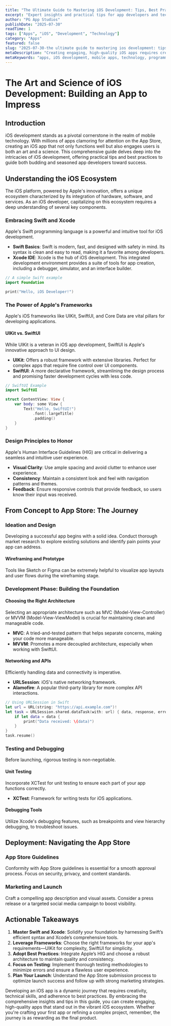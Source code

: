 ```yaml
---
title: "The Ultimate Guide to Mastering iOS Development: Tips, Best Practices, and Success Strategies"
excerpt: "Expert insights and practical tips for app developers and tech enthusiasts"
author: "PG App Studios"
publishDate: "2025-07-30"
readTime: 1
tags: ["Apps", "iOS", "Development", "Technology"]
category: "Apps"
featured: false
slug: "2025-07-30-the ultimate guide to mastering ios development: tips, best practices, and success strategies"
metaDescription: "Creating engaging, high-quality iOS apps requires creativity, technical skills, and adherence to best practices...."
metaKeywords: "apps, iOS development, mobile apps, technology, programming"
---
```

# The Art and Science of iOS Development: Building an App to Impress

## Introduction

iOS development stands as a pivotal cornerstone in the realm of mobile technology. With millions of apps clamoring for attention on the App Store, creating an iOS app that not only functions well but also engages users is both an art and a science. This comprehensive guide delves deep into the intricacies of iOS development, offering practical tips and best practices to guide both budding and seasoned app developers toward success.

## Understanding the iOS Ecosystem

The iOS platform, powered by Apple's innovation, offers a unique ecosystem characterized by its integration of hardware, software, and services. As an iOS developer, capitalizing on this ecosystem requires a deep understanding of several key components.

### Embracing Swift and Xcode

Apple's Swift programming language is a powerful and intuitive tool for iOS development.

- **Swift Basics**: Swift is modern, fast, and designed with safety in mind. Its syntax is clean and easy to read, making it a favorite among developers. 
- **Xcode IDE**: Xcode is the hub of iOS development. This integrated development environment provides a suite of tools for app creation, including a debugger, simulator, and an interface builder.

```swift
// A simple Swift example
import Foundation

print("Hello, iOS Developer!")
```

### The Power of Apple's Frameworks

Apple's iOS frameworks like UIKit, SwiftUI, and Core Data are vital pillars for developing applications.

#### UIKit vs. SwiftUI

While UIKit is a veteran in iOS app development, SwiftUI is Apple's innovative approach to UI design.

- **UIKit**: Offers a robust framework with extensive libraries. Perfect for complex apps that require fine control over UI components.
- **SwiftUI**: A more declarative framework, streamlining the design process and promising faster development cycles with less code.

```swift
// SwiftUI Example
import SwiftUI

struct ContentView: View {
    var body: some View {
        Text("Hello, SwiftUI!")
            .font(.largeTitle)
            .padding()
    }
}
```

### Design Principles to Honor

Apple's Human Interface Guidelines (HIG) are critical in delivering a seamless and intuitive user experience.

- **Visual Clarity**: Use ample spacing and avoid clutter to enhance user experience.
- **Consistency**: Maintain a consistent look and feel with navigation patterns and themes.
- **Feedback**: Ensure responsive controls that provide feedback, so users know their input was received.

## From Concept to App Store: The Journey

### Ideation and Design

Developing a successful app begins with a solid idea. Conduct thorough market research to explore existing solutions and identify pain points your app can address. 

#### Wireframing and Prototype

Tools like Sketch or Figma can be extremely helpful to visualize app layouts and user flows during the wireframing stage.

### Development Phase: Building the Foundation

#### Choosing the Right Architecture

Selecting an appropriate architecture such as MVC (Model-View-Controller) or MVVM (Model-View-ViewModel) is crucial for maintaining clean and manageable code.

- **MVC**: A tried-and-tested pattern that helps separate concerns, making your code more manageable.
- **MVVM**: Promotes a more decoupled architecture, especially when working with SwiftUI.

#### Networking and APIs

Efficiently handling data and connectivity is imperative.

- **URLSession**: iOS's native networking framework.
- **Alamofire**: A popular third-party library for more complex API interactions.

```swift
// Using URLSession in Swift
let url = URL(string: "https://api.example.com")!
let task = URLSession.shared.dataTask(with: url) { data, response, error in
    if let data = data {
        print("Data received: \(data)")
    }
}
task.resume()
```

### Testing and Debugging

Before launching, rigorous testing is non-negotiable. 

#### Unit Testing

Incorporate XCTest for unit testing to ensure each part of your app functions correctly.

- **XCTest**: Framework for writing tests for iOS applications.

#### Debugging Tools

Utilize Xcode's debugging features, such as breakpoints and view hierarchy debugging, to troubleshoot issues.

## Deployment: Navigating the App Store

### App Store Guidelines

Conformity with App Store guidelines is essential for a smooth approval process. Focus on security, privacy, and content standards.

### Marketing and Launch

Craft a compelling app description and visual assets. Consider a press release or a targeted social media campaign to boost visibility.

## Actionable Takeaways

1. **Master Swift and Xcode**: Solidify your foundation by harnessing Swift’s efficient syntax and Xcode’s comprehensive tools.
2. **Leverage Frameworks**: Choose the right frameworks for your app's requirements—UIKit for complexity, SwiftUI for simplicity.
3. **Adopt Best Practices**: Integrate Apple’s HIG and choose a robust architecture to maintain quality and consistency.
4. **Focus on Testing**: Implement thorough testing methodologies to minimize errors and ensure a flawless user experience.
5. **Plan Your Launch**: Understand the App Store submission process to optimize launch success and follow up with strong marketing strategies.

Developing an iOS app is a dynamic journey that requires creativity, technical skills, and adherence to best practices. By embracing the comprehensive insights and tips in this guide, you can create engaging, high-quality apps that stand out in the vibrant iOS ecosystem. Whether you're crafting your first app or refining a complex project, remember, the journey is as rewarding as the final product.